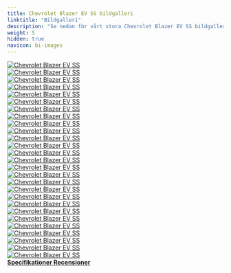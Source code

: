 ```yaml
---
title: Chevrolet Blazer EV SS bildgalleri
linktitle: "Bildgalleri"
description: "Se nedan för vårt stora Chevrolet Blazer EV SS bildgalleri. Klicka på bilderna för högupplösta versioner."
weight: 5
hidden: true
navicon: bi-images
---
```

<!-- markdownlint-disable MD033 -->
<div class="row" id ="my-gallery">
	<div class="pswp-grid-item col-6 col-md-4">
		<a href="https://media.evkx.net/multimedia/models/chevrolet/blazer_ev/blazer_ev_ss/chargeport_1.jpg"
data-pswp-src="https://media.evkx.net/multimedia/models/chevrolet/blazer_ev/blazer_ev_ss/chargeport_1.jpg"
data-pswp-width="3000"
data-pswp-height="2001" 
target="_blank">
			<img src="https://media.evkx.net/multimedia/models/chevrolet/blazer_ev/blazer_ev_ss/chargeport_1_xst.jpg" alt="Chevrolet Blazer EV SS" class="img-fluid " />
		</a>
	</div>
	<div class="pswp-grid-item col-6 col-md-4">
		<a href="https://media.evkx.net/multimedia/models/chevrolet/blazer_ev/blazer_ev_ss/exterior_1.jpg"
data-pswp-src="https://media.evkx.net/multimedia/models/chevrolet/blazer_ev/blazer_ev_ss/exterior_1.jpg"
data-pswp-width="3000"
data-pswp-height="1928" 
target="_blank">
			<img src="https://media.evkx.net/multimedia/models/chevrolet/blazer_ev/blazer_ev_ss/exterior_1_xst.jpg" alt="Chevrolet Blazer EV SS" class="img-fluid " />
		</a>
	</div>
	<div class="pswp-grid-item col-6 col-md-4">
		<a href="https://media.evkx.net/multimedia/models/chevrolet/blazer_ev/blazer_ev_ss/exterior_2.jpg"
data-pswp-src="https://media.evkx.net/multimedia/models/chevrolet/blazer_ev/blazer_ev_ss/exterior_2.jpg"
data-pswp-width="3000"
data-pswp-height="2085" 
target="_blank">
			<img src="https://media.evkx.net/multimedia/models/chevrolet/blazer_ev/blazer_ev_ss/exterior_2_xst.jpg" alt="Chevrolet Blazer EV SS" class="img-fluid " />
		</a>
	</div>
	<div class="pswp-grid-item col-6 col-md-4">
		<a href="https://media.evkx.net/multimedia/models/chevrolet/blazer_ev/blazer_ev_ss/exterior_3.jpg"
data-pswp-src="https://media.evkx.net/multimedia/models/chevrolet/blazer_ev/blazer_ev_ss/exterior_3.jpg"
data-pswp-width="3000"
data-pswp-height="1927" 
target="_blank">
			<img src="https://media.evkx.net/multimedia/models/chevrolet/blazer_ev/blazer_ev_ss/exterior_3_xst.jpg" alt="Chevrolet Blazer EV SS" class="img-fluid " />
		</a>
	</div>
	<div class="pswp-grid-item col-6 col-md-4">
		<a href="https://media.evkx.net/multimedia/models/chevrolet/blazer_ev/blazer_ev_ss/exterior_4.jpg"
data-pswp-src="https://media.evkx.net/multimedia/models/chevrolet/blazer_ev/blazer_ev_ss/exterior_4.jpg"
data-pswp-width="3000"
data-pswp-height="1587" 
target="_blank">
			<img src="https://media.evkx.net/multimedia/models/chevrolet/blazer_ev/blazer_ev_ss/exterior_4_xst.jpg" alt="Chevrolet Blazer EV SS" class="img-fluid " />
		</a>
	</div>
	<div class="pswp-grid-item col-6 col-md-4">
		<a href="https://media.evkx.net/multimedia/models/chevrolet/blazer_ev/blazer_ev_ss/exterior_5.jpg"
data-pswp-src="https://media.evkx.net/multimedia/models/chevrolet/blazer_ev/blazer_ev_ss/exterior_5.jpg"
data-pswp-width="3000"
data-pswp-height="1776" 
target="_blank">
			<img src="https://media.evkx.net/multimedia/models/chevrolet/blazer_ev/blazer_ev_ss/exterior_5_xst.jpg" alt="Chevrolet Blazer EV SS" class="img-fluid " />
		</a>
	</div>
	<div class="pswp-grid-item col-6 col-md-4">
		<a href="https://media.evkx.net/multimedia/models/chevrolet/blazer_ev/blazer_ev_ss/exterior_6.jpg"
data-pswp-src="https://media.evkx.net/multimedia/models/chevrolet/blazer_ev/blazer_ev_ss/exterior_6.jpg"
data-pswp-width="3000"
data-pswp-height="2001" 
target="_blank">
			<img src="https://media.evkx.net/multimedia/models/chevrolet/blazer_ev/blazer_ev_ss/exterior_6_xst.jpg" alt="Chevrolet Blazer EV SS" class="img-fluid " />
		</a>
	</div>
	<div class="pswp-grid-item col-6 col-md-4">
		<a href="https://media.evkx.net/multimedia/models/chevrolet/blazer_ev/blazer_ev_ss/frontseats_1.jpg"
data-pswp-src="https://media.evkx.net/multimedia/models/chevrolet/blazer_ev/blazer_ev_ss/frontseats_1.jpg"
data-pswp-width="3000"
data-pswp-height="2001" 
target="_blank">
			<img src="https://media.evkx.net/multimedia/models/chevrolet/blazer_ev/blazer_ev_ss/frontseats_1_xst.jpg" alt="Chevrolet Blazer EV SS" class="img-fluid " />
		</a>
	</div>
	<div class="pswp-grid-item col-6 col-md-4">
		<a href="https://media.evkx.net/multimedia/models/chevrolet/blazer_ev/blazer_ev_ss/handle_1.jpg"
data-pswp-src="https://media.evkx.net/multimedia/models/chevrolet/blazer_ev/blazer_ev_ss/handle_1.jpg"
data-pswp-width="3000"
data-pswp-height="2001" 
target="_blank">
			<img src="https://media.evkx.net/multimedia/models/chevrolet/blazer_ev/blazer_ev_ss/handle_1_xst.jpg" alt="Chevrolet Blazer EV SS" class="img-fluid " />
		</a>
	</div>
	<div class="pswp-grid-item col-6 col-md-4">
		<a href="https://media.evkx.net/multimedia/models/chevrolet/blazer_ev/blazer_ev_ss/headlights_1.jpg"
data-pswp-src="https://media.evkx.net/multimedia/models/chevrolet/blazer_ev/blazer_ev_ss/headlights_1.jpg"
data-pswp-width="3000"
data-pswp-height="2001" 
target="_blank">
			<img src="https://media.evkx.net/multimedia/models/chevrolet/blazer_ev/blazer_ev_ss/headlights_1_xst.jpg" alt="Chevrolet Blazer EV SS" class="img-fluid " />
		</a>
	</div>
	<div class="pswp-grid-item col-6 col-md-4">
		<a href="https://media.evkx.net/multimedia/models/chevrolet/blazer_ev/blazer_ev_ss/headlights_2.jpg"
data-pswp-src="https://media.evkx.net/multimedia/models/chevrolet/blazer_ev/blazer_ev_ss/headlights_2.jpg"
data-pswp-width="3000"
data-pswp-height="2632" 
target="_blank">
			<img src="https://media.evkx.net/multimedia/models/chevrolet/blazer_ev/blazer_ev_ss/headlights_2_xst.jpg" alt="Chevrolet Blazer EV SS" class="img-fluid " />
		</a>
	</div>
	<div class="pswp-grid-item col-6 col-md-4">
		<a href="https://media.evkx.net/multimedia/models/chevrolet/blazer_ev/blazer_ev_ss/interior_1.jpg"
data-pswp-src="https://media.evkx.net/multimedia/models/chevrolet/blazer_ev/blazer_ev_ss/interior_1.jpg"
data-pswp-width="3000"
data-pswp-height="2001" 
target="_blank">
			<img src="https://media.evkx.net/multimedia/models/chevrolet/blazer_ev/blazer_ev_ss/interior_1_xst.jpg" alt="Chevrolet Blazer EV SS" class="img-fluid " />
		</a>
	</div>
	<div class="pswp-grid-item col-6 col-md-4">
		<a href="https://media.evkx.net/multimedia/models/chevrolet/blazer_ev/blazer_ev_ss/interior_2.jpg"
data-pswp-src="https://media.evkx.net/multimedia/models/chevrolet/blazer_ev/blazer_ev_ss/interior_2.jpg"
data-pswp-width="3000"
data-pswp-height="2001" 
target="_blank">
			<img src="https://media.evkx.net/multimedia/models/chevrolet/blazer_ev/blazer_ev_ss/interior_2_xst.jpg" alt="Chevrolet Blazer EV SS" class="img-fluid " />
		</a>
	</div>
	<div class="pswp-grid-item col-6 col-md-4">
		<a href="https://media.evkx.net/multimedia/models/chevrolet/blazer_ev/blazer_ev_ss/interior_3.jpg"
data-pswp-src="https://media.evkx.net/multimedia/models/chevrolet/blazer_ev/blazer_ev_ss/interior_3.jpg"
data-pswp-width="3000"
data-pswp-height="2001" 
target="_blank">
			<img src="https://media.evkx.net/multimedia/models/chevrolet/blazer_ev/blazer_ev_ss/interior_3_xst.jpg" alt="Chevrolet Blazer EV SS" class="img-fluid " />
		</a>
	</div>
	<div class="pswp-grid-item col-6 col-md-4">
		<a href="https://media.evkx.net/multimedia/models/chevrolet/blazer_ev/blazer_ev_ss/interior_4.jpg"
data-pswp-src="https://media.evkx.net/multimedia/models/chevrolet/blazer_ev/blazer_ev_ss/interior_4.jpg"
data-pswp-width="3000"
data-pswp-height="2001" 
target="_blank">
			<img src="https://media.evkx.net/multimedia/models/chevrolet/blazer_ev/blazer_ev_ss/interior_4_xst.jpg" alt="Chevrolet Blazer EV SS" class="img-fluid " />
		</a>
	</div>
	<div class="pswp-grid-item col-6 col-md-4">
		<a href="https://media.evkx.net/multimedia/models/chevrolet/blazer_ev/blazer_ev_ss/interior_5.jpg"
data-pswp-src="https://media.evkx.net/multimedia/models/chevrolet/blazer_ev/blazer_ev_ss/interior_5.jpg"
data-pswp-width="3000"
data-pswp-height="2001" 
target="_blank">
			<img src="https://media.evkx.net/multimedia/models/chevrolet/blazer_ev/blazer_ev_ss/interior_5_xst.jpg" alt="Chevrolet Blazer EV SS" class="img-fluid " />
		</a>
	</div>
	<div class="pswp-grid-item col-6 col-md-4">
		<a href="https://media.evkx.net/multimedia/models/chevrolet/blazer_ev/blazer_ev_ss/interior_6.jpg"
data-pswp-src="https://media.evkx.net/multimedia/models/chevrolet/blazer_ev/blazer_ev_ss/interior_6.jpg"
data-pswp-width="3000"
data-pswp-height="2001" 
target="_blank">
			<img src="https://media.evkx.net/multimedia/models/chevrolet/blazer_ev/blazer_ev_ss/interior_6_xst.jpg" alt="Chevrolet Blazer EV SS" class="img-fluid " />
		</a>
	</div>
	<div class="pswp-grid-item col-6 col-md-4">
		<a href="https://media.evkx.net/multimedia/models/chevrolet/blazer_ev/blazer_ev_ss/main_1.jpg"
data-pswp-src="https://media.evkx.net/multimedia/models/chevrolet/blazer_ev/blazer_ev_ss/main_1.jpg"
data-pswp-width="3000"
data-pswp-height="2001" 
target="_blank">
			<img src="https://media.evkx.net/multimedia/models/chevrolet/blazer_ev/blazer_ev_ss/main_1_xst.jpg" alt="Chevrolet Blazer EV SS" class="img-fluid " />
		</a>
	</div>
	<div class="pswp-grid-item col-6 col-md-4">
		<a href="https://media.evkx.net/multimedia/models/chevrolet/blazer_ev/blazer_ev_ss/mirror_1.jpg"
data-pswp-src="https://media.evkx.net/multimedia/models/chevrolet/blazer_ev/blazer_ev_ss/mirror_1.jpg"
data-pswp-width="3000"
data-pswp-height="2001" 
target="_blank">
			<img src="https://media.evkx.net/multimedia/models/chevrolet/blazer_ev/blazer_ev_ss/mirror_1_xst.jpg" alt="Chevrolet Blazer EV SS" class="img-fluid " />
		</a>
	</div>
	<div class="pswp-grid-item col-6 col-md-4">
		<a href="https://media.evkx.net/multimedia/models/chevrolet/blazer_ev/blazer_ev_ss/mirror_2.jpg"
data-pswp-src="https://media.evkx.net/multimedia/models/chevrolet/blazer_ev/blazer_ev_ss/mirror_2.jpg"
data-pswp-width="3000"
data-pswp-height="2001" 
target="_blank">
			<img src="https://media.evkx.net/multimedia/models/chevrolet/blazer_ev/blazer_ev_ss/mirror_2_xst.jpg" alt="Chevrolet Blazer EV SS" class="img-fluid " />
		</a>
	</div>
	<div class="pswp-grid-item col-6 col-md-4">
		<a href="https://media.evkx.net/multimedia/models/chevrolet/blazer_ev/blazer_ev_ss/regenpaddles_1.jpg"
data-pswp-src="https://media.evkx.net/multimedia/models/chevrolet/blazer_ev/blazer_ev_ss/regenpaddles_1.jpg"
data-pswp-width="3000"
data-pswp-height="2001" 
target="_blank">
			<img src="https://media.evkx.net/multimedia/models/chevrolet/blazer_ev/blazer_ev_ss/regenpaddles_1_xst.jpg" alt="Chevrolet Blazer EV SS" class="img-fluid " />
		</a>
	</div>
	<div class="pswp-grid-item col-6 col-md-4">
		<a href="https://media.evkx.net/multimedia/models/chevrolet/blazer_ev/blazer_ev_ss/roof_1.jpg"
data-pswp-src="https://media.evkx.net/multimedia/models/chevrolet/blazer_ev/blazer_ev_ss/roof_1.jpg"
data-pswp-width="3000"
data-pswp-height="2001" 
target="_blank">
			<img src="https://media.evkx.net/multimedia/models/chevrolet/blazer_ev/blazer_ev_ss/roof_1_xst.jpg" alt="Chevrolet Blazer EV SS" class="img-fluid " />
		</a>
	</div>
	<div class="pswp-grid-item col-6 col-md-4">
		<a href="https://media.evkx.net/multimedia/models/chevrolet/blazer_ev/blazer_ev_ss/screens_1.jpg"
data-pswp-src="https://media.evkx.net/multimedia/models/chevrolet/blazer_ev/blazer_ev_ss/screens_1.jpg"
data-pswp-width="3000"
data-pswp-height="2001" 
target="_blank">
			<img src="https://media.evkx.net/multimedia/models/chevrolet/blazer_ev/blazer_ev_ss/screens_1_xst.jpg" alt="Chevrolet Blazer EV SS" class="img-fluid " />
		</a>
	</div>
	<div class="pswp-grid-item col-6 col-md-4">
		<a href="https://media.evkx.net/multimedia/models/chevrolet/blazer_ev/blazer_ev_ss/screens_2.jpg"
data-pswp-src="https://media.evkx.net/multimedia/models/chevrolet/blazer_ev/blazer_ev_ss/screens_2.jpg"
data-pswp-width="3000"
data-pswp-height="2001" 
target="_blank">
			<img src="https://media.evkx.net/multimedia/models/chevrolet/blazer_ev/blazer_ev_ss/screens_2_xst.jpg" alt="Chevrolet Blazer EV SS" class="img-fluid " />
		</a>
	</div>
	<div class="pswp-grid-item col-6 col-md-4">
		<a href="https://media.evkx.net/multimedia/models/chevrolet/blazer_ev/blazer_ev_ss/screens_3.jpg"
data-pswp-src="https://media.evkx.net/multimedia/models/chevrolet/blazer_ev/blazer_ev_ss/screens_3.jpg"
data-pswp-width="3000"
data-pswp-height="2000" 
target="_blank">
			<img src="https://media.evkx.net/multimedia/models/chevrolet/blazer_ev/blazer_ev_ss/screens_3_xst.jpg" alt="Chevrolet Blazer EV SS" class="img-fluid " />
		</a>
	</div>
	<div class="pswp-grid-item col-6 col-md-4">
		<a href="https://media.evkx.net/multimedia/models/chevrolet/blazer_ev/blazer_ev_ss/trunk_1.jpg"
data-pswp-src="https://media.evkx.net/multimedia/models/chevrolet/blazer_ev/blazer_ev_ss/trunk_1.jpg"
data-pswp-width="3000"
data-pswp-height="2001" 
target="_blank">
			<img src="https://media.evkx.net/multimedia/models/chevrolet/blazer_ev/blazer_ev_ss/trunk_1_xst.jpg" alt="Chevrolet Blazer EV SS" class="img-fluid " />
		</a>
	</div>
	<div class="pswp-grid-item col-6 col-md-4">
		<a href="https://media.evkx.net/multimedia/models/chevrolet/blazer_ev/blazer_ev_ss/vents_1.jpg"
data-pswp-src="https://media.evkx.net/multimedia/models/chevrolet/blazer_ev/blazer_ev_ss/vents_1.jpg"
data-pswp-width="3000"
data-pswp-height="2001" 
target="_blank">
			<img src="https://media.evkx.net/multimedia/models/chevrolet/blazer_ev/blazer_ev_ss/vents_1_xst.jpg" alt="Chevrolet Blazer EV SS" class="img-fluid " />
		</a>
	</div>
</div>
<script type="module">
  import PhotoSwipeLightbox from '/js/photoswipe-lightbox.esm.js';
    const lightbox = new PhotoSwipeLightbox({
       gallery: '#my-gallery',
        children: 'a',
        pswpModule: () => import('/js/photoswipe.esm.js')
    });
lightbox.init();
</script>
<div class="mt-3 mb-3">
<a href="../specifications/" class="text-decoration-none text-black">
<strong><i class="bi-arrow-left"></i> Specifikationer </strong>
</a>
<a href="../reviews/" class="text-decoration-none text-black float-end">
<strong>Recensioner <i class="bi-arrow-right"></i></strong>
</a>
</div>
